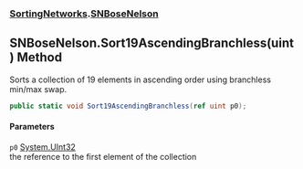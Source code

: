 ### [SortingNetworks](./SortingNetworks.md 'SortingNetworks').[SNBoseNelson](./SortingNetworks-SNBoseNelson.md 'SortingNetworks.SNBoseNelson')
## SNBoseNelson.Sort19AscendingBranchless(uint) Method
Sorts a collection of 19 elements in ascending order using branchless min/max swap.  
```csharp
public static void Sort19AscendingBranchless(ref uint p0);
```
#### Parameters
<a name='SortingNetworks-SNBoseNelson-Sort19AscendingBranchless(uint)-p0'></a>
`p0` [System.UInt32](https://docs.microsoft.com/en-us/dotnet/api/System.UInt32 'System.UInt32')  
the reference to the first element of the collection  
  
